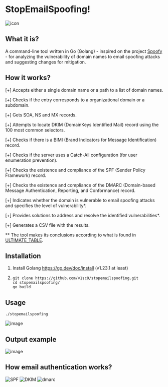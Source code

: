 # StopEmailSpoofing!

![icon](https://github.com/user-attachments/assets/ed99d036-9c17-4ef2-9ea0-d8bc5c0d6e9d)

## What it is?
A command-line tool written in Go (Golang) - inspired on the project [Spoofy](https://github.com/MattKeeley/Spoofy) - for analyzing the vulnerability of domain names to email spoofing attacks and suggesting changes for mitigation.

## How it works?
[+] Accepts either a single domain name or a path to a list of domain names.

[+] Checks if the entry corresponds to a organizational domain or a subdomain.

[+] Gets SOA, NS and MX records.

[+] Attempts to locate DKIM (DomainKeys Identified Mail) record using the 100 most common selectors.

[+] Checks if there is a BIMI (Brand Indicators for Message Identification) record.

[+] Checks if the server uses a Catch-All configuration (for user enumeration prevention).

[+] Checks the existence and compliance of the SPF (Sender Policy Framework) record.

[+] Checks the existence and compliance of the DMARC (Domain-based Message Authentication, Reporting, and Conformance) record.

[+] Indicates whether the domain is vulnerable to email spoofing attacks and specifies the level of vulnerability*.

[+] Provides solutions to address and resolve the identified vulnerabilities*.

[+] Generates a CSV file with the results.

** The tool makes its conclusions according to what is found in [ULTIMATE_TABLE](https://github.com/v1sc0/stopemailspoofing/blob/main/ULTIMATE_TABLE.xlsx).

## Installation

1. Install Golang https://go.dev/doc/install (v1.23.1 at least)
   
2. ```
   git clone https://github.com/v1sc0/stopemailspoofing.git
   cd stopemailspoofing/
   go build

## Usage

```
./stopemailspoofing
```

![image](https://github.com/user-attachments/assets/c8d67219-f340-4633-ad53-bfa173c92761)

## Output example

![image](https://github.com/user-attachments/assets/d6d48ec1-c92c-415c-a811-693ce91b1edc)

## How email authentication works?
![SPF](https://github.com/user-attachments/assets/df0aa88d-5612-4599-8af0-989cdfe446a8)
![DKIM](https://github.com/user-attachments/assets/0381047b-99be-42da-bca8-e48aa37e9316)
![dmarc](https://github.com/user-attachments/assets/8f5239ab-7044-465d-9fed-bf1bf20ebe12)


